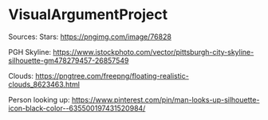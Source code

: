 # VisualArgumentProject

Sources:
Stars: https://pngimg.com/image/76828

PGH Skyline: https://www.istockphoto.com/vector/pittsburgh-city-skyline-silhouette-gm478279457-26857549

Clouds: https://pngtree.com/freepng/floating-realistic-clouds_8623463.html

Person looking up: https://www.pinterest.com/pin/man-looks-up-silhouette-icon-black-color--635500197431520984/
